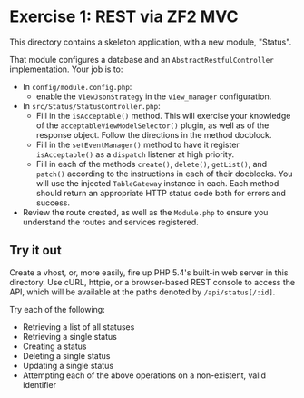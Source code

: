 Exercise 1: REST via ZF2 MVC
============================

This directory contains a skeleton application, with a new module, "Status".

That module configures a database and an `AbstractRestfulController`
implementation. Your job is to:

- In `config/module.config.php`:
  - enable the `ViewJsonStrategy` in the `view_manager` configuration.
- In `src/Status/StatusController.php`:
  - Fill in the `isAcceptable()` method. This will exercise your knowledge of
    the `acceptableViewModelSelector()` plugin, as well as of the response
    object. Follow the directions in the method docblock.
  - Fill in the `setEventManager()` method to have it register `isAcceptable()`
    as a `dispatch` listener at high priority.
  - Fill in each of the methods `create()`, `delete()`, `getList()`, and
    `patch()` according to the instructions in each of their docblocks. You will
    use the injected `TableGateway` instance in each. Each method should return
    an appropriate HTTP status code both for errors and success.
- Review the route created, as well as the `Module.php` to ensure you understand
  the routes and services registered.

Try it out
----------

Create a vhost, or, more easily, fire up PHP 5.4's built-in web server in this
directory. Use cURL, httpie, or a browser-based REST console to access the API,
which will be available at the paths denoted by `/api/status[/:id]`.

Try each of the following:

- Retrieving a list of all statuses
- Retrieving a single status
- Creating a status
- Deleting a single status
- Updating a single status
- Attempting each of the above operations on a non-existent, valid identifier

